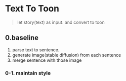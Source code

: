# Text To Toon

> let story(text) as input. and convert to toon

## 0.baseline
1. parse text to sentence.
2. generate image(stable diffusion) from each sentence
3. merge sentence with those image
### 0-1. maintain style